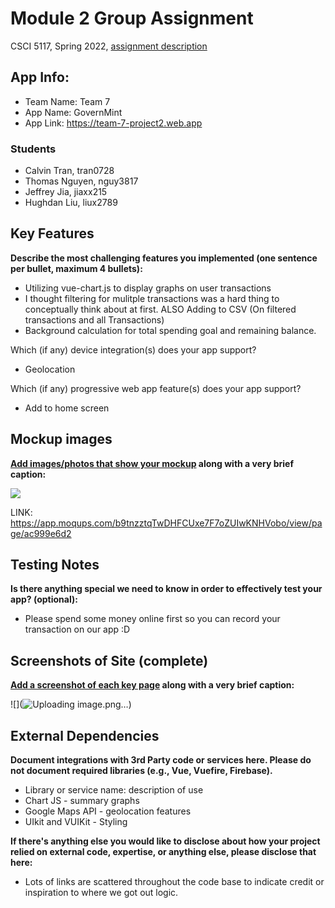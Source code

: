 # Module 2 Group Assignment

CSCI 5117, Spring 2022, [assignment description](https://canvas.umn.edu/courses/291031/pages/project-2)

## App Info:

* Team Name: Team 7
* App Name: GovernMint
* App Link: <https://team-7-project2.web.app>

### Students

* Calvin Tran, tran0728
* Thomas Nguyen, nguy3817
* Jeffrey Jia, jiaxx215
* Hughdan Liu, liux2789


## Key Features

**Describe the most challenging features you implemented
(one sentence per bullet, maximum 4 bullets):**

* Utilizing vue-chart.js to display graphs on user transactions
* I thought filtering for mulitple transactions was a hard thing to conceptually think about at first. ALSO Adding to CSV (On filtered transactions and all Transactions)
* Background calculation for total spending goal and remaining balance. 

Which (if any) device integration(s) does your app support?

* Geolocation

Which (if any) progressive web app feature(s) does your app support?

* Add to home screen



## Mockup images

**[Add images/photos that show your mockup](https://stackoverflow.com/questions/10189356/how-to-add-screenshot-to-readmes-in-github-repository) along with a very brief caption:**

![](https://media.giphy.com/media/26ufnwz3wDUli7GU0/giphy.gif)


LINK: https://app.moqups.com/b9tnzztqTwDHFCUxe7F7oZUIwKNHVobo/view/page/ac999e6d2

## Testing Notes

**Is there anything special we need to know in order to effectively test your app? (optional):**

* Please spend some money online first so you can record your transaction on our app :D



## Screenshots of Site (complete)

**[Add a screenshot of each key page](https://stackoverflow.com/questions/10189356/how-to-add-screenshot-to-readmes-in-github-repository)
along with a very brief caption:**

![](![Uploading image.png…](![overview](https://user-images.githubusercontent.com/72582693/166564866-62ee5f00-39ff-400d-bc32-f1ca1c451801.JPG)
))



## External Dependencies

**Document integrations with 3rd Party code or services here.
Please do not document required libraries (e.g., Vue, Vuefire, Firebase).**

* Library or service name: description of use
* Chart JS - summary graphs
* Google Maps API - geolocation features
* UIkit and VUIKit - Styling

**If there's anything else you would like to disclose about how your project
relied on external code, expertise, or anything else, please disclose that
here:**
* Lots of links are scattered throughout the code base to indicate credit or inspiration to where we got out logic.
